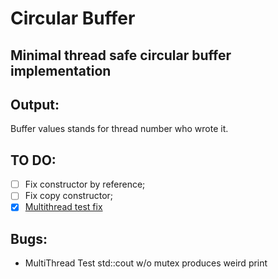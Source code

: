 # Circular Buffer

## Minimal thread safe circular buffer implementation 

## Output:

Buffer values stands for thread number who wrote it.

## TO DO:
- [ ] Fix constructor by reference;
- [ ] Fix copy constructor;
- [x] [Multithread test fix](https://stackoverflow.com/questions/34078208/passing-object-by-reference-to-stdthread-in-c11)

## Bugs:
- MultiThread Test std::cout w/o mutex produces weird print
